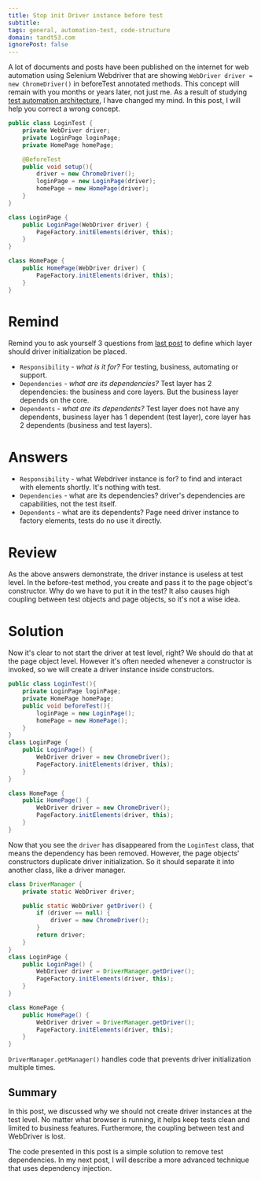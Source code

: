 ```yaml
---
title: Stop init Driver instance before test
subtitle: 
tags: general, automation-test, code-structure
domain: tandt53.com
ignorePost: false
---
```


A lot of documents and posts have been published on the internet for web automation using Selenium Webdriver that are showing `WebDriver driver = new ChromeDriver()` in beforeTest annotated methods. This concept will remain with you months or years later, not just me. As a result of studying [test automation architecture](https://tandt53.com/test-automation-architecture), I have changed my mind. In this post, I will help you correct a wrong concept.

```java
public class LoginTest {
    private WebDriver driver;
    private LoginPage loginPage;
    private HomePage homePage;

    @BeforeTest
    public void setup(){
        driver = new ChromeDriver();
        loginPage = new LoginPage(driver);
        homePage = new HomePage(driver);
    }
}

class LoginPage {
    public LoginPage(WebDriver driver) {
        PageFactory.initElements(driver, this);
    }
}

class HomePage {
    public HomePage(WebDriver driver) {
        PageFactory.initElements(driver, this);
    }
}
```

# Remind 
Remind you to ask yourself 3 questions from [last post](https://tandt53.com/test-automation-architecture#heading-layers-principles) to define which layer should driver initialization be placed.
- `Responsibility` - *what is it for?* For testing, business, automating or support.
- `Dependencies` - *what are its dependencies?* Test layer has 2 dependencies: the business and core layers. But the business layer depends on the core.
- `Dependents` - *what are its dependents?* Test layer does not have any dependents, business layer has 1 dependent (test layer), core layer has 2 dependents (business and test layers).

# Answers
- `Responsibility` - what Webdriver instance is for? to find and interact with elements shortly. It's nothing with test.
- `Dependencies` - what are its dependencies? driver's dependencies are capabilities, not the test itself.
- `Dependents` - what are its dependents? Page need driver instance to factory elements, tests do no use it directly. 

# Review 
As the above answers demonstrate, the driver instance is useless at test level. In the before-test method, you create and pass it to the page object's constructor. Why do we have to put it in the test? It also causes high coupling between test objects and page objects, so it's not a wise idea.

# Solution

Now it's clear to not start the driver at test level, right? We should do that at the page object level. However it's often needed whenever a constructor is invoked, so we will create a driver instance inside constructors.

```java
public class LoginTest(){
    private LoginPage loginPage;
    private HomePage homePage;
    public void beforeTest(){
        loginPage = new LoginPage();
        homePage = new HomePage();
    }
}
class LoginPage {
    public LoginPage() {
        WebDriver driver = new ChromeDriver();
        PageFactory.initElements(driver, this);
    }
}

class HomePage {
    public HomePage() {
        WebDriver driver = new ChromeDriver();
        PageFactory.initElements(driver, this);
    }
}
```

Now that you see the `driver` has disappeared from the `LoginTest` class, that means the dependency has been removed. However, the page objects' constructors duplicate driver initialization. So it should separate it into another class, like a driver manager.

```java
class DriverManager {
    private static WebDriver driver;

    public static WebDriver getDriver() {
        if (driver == null) {
            driver = new ChromeDriver();
        }
        return driver;
    }
}
class LoginPage {
    public LoginPage() {
        WebDriver driver = DriverManager.getDriver();
        PageFactory.initElements(driver, this);
    }
}

class HomePage {
    public HomePage() {
        WebDriver driver = DriverManager.getDriver();
        PageFactory.initElements(driver, this);
    }
}
```

`DriverManager.getManager()` handles code that prevents driver initialization multiple times. 

## Summary

In this post, we discussed why we should not create driver instances at the test level. No matter what browser is running, it helps keep tests clean and limited to business features. Furthermore, the coupling between test and WebDriver is lost.

The code presented in this post is a simple solution to remove test dependencies. In my next post, I will describe a more advanced technique that uses dependency injection.